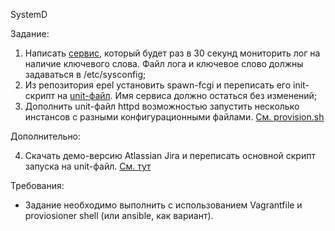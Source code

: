 SystemD


Задание:

1) Написать [сервис](task1), который будет раз в 30 секунд мониторить лог на наличие ключевого слова. Файл лога и ключевое слово должны задаваться в /etc/sysconfig;
2) Из репозитория epel установить spawn-fcgi и переписать его init-скрипт на [unit-файл](task2/spawn-fcgi.service). Имя сервиса должно остаться без изменений;
3) Дополнить unit-файл httpd возможностью запустить несколько инстансов с разными конфигурационными файлами. [См. provision.sh](provision.sh)

Дополнительно:

4) Скачать демо-версию Atlassian Jira и переписать основной скрипт запуска на unit-файл. [См. тут](specialtask)

Требования:

* Задание необходимо выполнить с использованием Vagrantfile и proviosioner shell (или ansible, как вариант).

